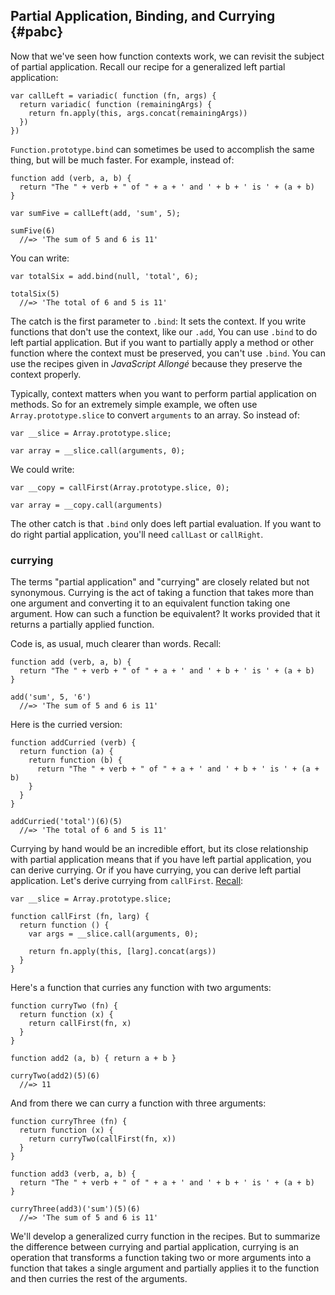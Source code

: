 ## Partial Application, Binding, and Currying {#pabc}

Now that we've seen how function contexts work, we can revisit the subject of partial application. Recall our recipe for a generalized left partial application:

    var callLeft = variadic( function (fn, args) {
      return variadic( function (remainingArgs) {
        return fn.apply(this, args.concat(remainingArgs))
      })
    })
    
`Function.prototype.bind` can sometimes be used to accomplish the same thing, but will be much faster. For example, instead of:

    function add (verb, a, b) { 
      return "The " + verb + " of " + a + ' and ' + b + ' is ' + (a + b) 
    }
    
    var sumFive = callLeft(add, 'sum', 5);
    
    sumFive(6)
      //=> 'The sum of 5 and 6 is 11'
      
You can write:

    var totalSix = add.bind(null, 'total', 6);
    
    totalSix(5)
      //=> 'The total of 6 and 5 is 11'

The catch is the first parameter to `.bind`: It sets the context. If you write functions that don't use the context, like our `.add`, You can use `.bind` to do left partial application. But if you want to partially apply a method or other function where the context must be preserved, you can't use `.bind`. You can use the recipes given in *JavaScript Allongé* because they preserve the context properly.

Typically, context matters when you want to perform partial application on methods. So for an extremely simple example, we often use `Array.prototype.slice` to convert `arguments` to an array. So instead of:

    var __slice = Array.prototype.slice;
    
    var array = __slice.call(arguments, 0);
    
We could write:

    var __copy = callFirst(Array.prototype.slice, 0);
    
    var array = __copy.call(arguments)

The other catch is that `.bind` only does left partial evaluation. If you want to do right partial application, you'll need `callLast` or `callRight`.

### currying

The terms "partial application" and "currying" are closely related but not synonymous. Currying is the act of taking a function that takes more than one argument and converting it to an equivalent function taking one argument. How can such a function be equivalent? It works provided that it returns a partially applied function.

Code is, as usual, much clearer than words. Recall:

    function add (verb, a, b) { 
      return "The " + verb + " of " + a + ' and ' + b + ' is ' + (a + b) 
    }
    
    add('sum', 5, '6')
      //=> 'The sum of 5 and 6 is 11'
    
Here is the curried version:

    function addCurried (verb) {
      return function (a) {
        return function (b) {
          return "The " + verb + " of " + a + ' and ' + b + ' is ' + (a + b) 
        }
      }
    }
    
    addCurried('total')(6)(5)
      //=> 'The total of 6 and 5 is 11'
      
Currying by hand would be an incredible effort, but its close relationship with partial application means that if you have left partial application, you can derive currying. Or if you have currying, you can derive left partial application. Let's derive currying from `callFirst`. [Recall](#simple-partial):

    var __slice = Array.prototype.slice;
    
    function callFirst (fn, larg) {
      return function () {
        var args = __slice.call(arguments, 0);
        
        return fn.apply(this, [larg].concat(args))
      }
    }

Here's a function that curries any function with two arguments:

    function curryTwo (fn) {
      return function (x) {
        return callFirst(fn, x)
      }
    }
    
    function add2 (a, b) { return a + b }
    
    curryTwo(add2)(5)(6)
      //=> 11

And from there we can curry a function with three arguments:

    function curryThree (fn) {
      return function (x) {
        return curryTwo(callFirst(fn, x))
      }
    }

    function add3 (verb, a, b) { 
      return "The " + verb + " of " + a + ' and ' + b + ' is ' + (a + b) 
    }
    
    curryThree(add3)('sum')(5)(6)
      //=> 'The sum of 5 and 6 is 11'
      
We'll develop a generalized curry function in the recipes. But to summarize the difference between currying and partial application, currying is an operation that transforms a function taking two or more arguments into a function that takes a single argument and partially applies it to  the function and then curries the rest of the arguments.
    